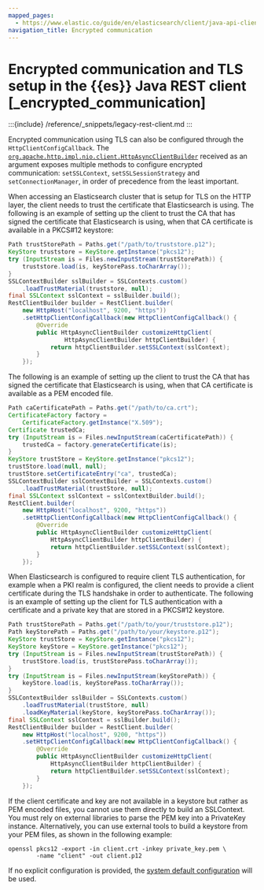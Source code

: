 ```yaml
---
mapped_pages:
  - https://www.elastic.co/guide/en/elasticsearch/client/java-api-client/current/_encrypted_communication.html
navigation_title: Encrypted communication
---
```


# Encrypted communication and TLS setup in the {{es}} Java REST client [_encrypted_communication]

:::{include} /reference/_snippets/legacy-rest-client.md
:::

Encrypted communication using TLS can also be configured through the `HttpClientConfigCallback`. The [`org.apache.http.impl.nio.client.HttpAsyncClientBuilder`](https://hc.apache.org/httpcomponents-asyncclient-4.1.x/current/httpasyncclient/apidocs/org/apache/http/impl/nio/client/HttpAsyncClientBuilder.html) received as an argument exposes multiple methods to configure encrypted communication: `setSSLContext`, `setSSLSessionStrategy` and `setConnectionManager`, in order of precedence from the least important.

When accessing an Elasticsearch cluster that is setup for TLS on the HTTP layer, the client needs to trust the certificate that Elasticsearch is using. The following is an example of setting up the client to trust the CA that has signed the certificate that Elasticsearch is using, when that CA certificate is available in a PKCS#12 keystore:

```java
Path trustStorePath = Paths.get("/path/to/truststore.p12");
KeyStore truststore = KeyStore.getInstance("pkcs12");
try (InputStream is = Files.newInputStream(trustStorePath)) {
    truststore.load(is, keyStorePass.toCharArray());
}
SSLContextBuilder sslBuilder = SSLContexts.custom()
    .loadTrustMaterial(truststore, null);
final SSLContext sslContext = sslBuilder.build();
RestClientBuilder builder = RestClient.builder(
    new HttpHost("localhost", 9200, "https"))
    .setHttpClientConfigCallback(new HttpClientConfigCallback() {
        @Override
        public HttpAsyncClientBuilder customizeHttpClient(
                HttpAsyncClientBuilder httpClientBuilder) {
            return httpClientBuilder.setSSLContext(sslContext);
        }
    });
```

The following is an example of setting up the client to trust the CA that has signed the certificate that Elasticsearch is using, when that CA certificate is available as a PEM encoded file.

```java
Path caCertificatePath = Paths.get("/path/to/ca.crt");
CertificateFactory factory =
    CertificateFactory.getInstance("X.509");
Certificate trustedCa;
try (InputStream is = Files.newInputStream(caCertificatePath)) {
    trustedCa = factory.generateCertificate(is);
}
KeyStore trustStore = KeyStore.getInstance("pkcs12");
trustStore.load(null, null);
trustStore.setCertificateEntry("ca", trustedCa);
SSLContextBuilder sslContextBuilder = SSLContexts.custom()
    .loadTrustMaterial(trustStore, null);
final SSLContext sslContext = sslContextBuilder.build();
RestClient.builder(
    new HttpHost("localhost", 9200, "https"))
    .setHttpClientConfigCallback(new HttpClientConfigCallback() {
        @Override
        public HttpAsyncClientBuilder customizeHttpClient(
            HttpAsyncClientBuilder httpClientBuilder) {
            return httpClientBuilder.setSSLContext(sslContext);
        }
    });
```

When Elasticsearch is configured to require client TLS authentication, for example when a PKI realm is configured, the client needs to provide a client certificate during the TLS handshake in order to authenticate. The following is an example of setting up the client for TLS authentication with a certificate and a private key that are stored in a PKCS#12 keystore.

```java
Path trustStorePath = Paths.get("/path/to/your/truststore.p12");
Path keyStorePath = Paths.get("/path/to/your/keystore.p12");
KeyStore trustStore = KeyStore.getInstance("pkcs12");
KeyStore keyStore = KeyStore.getInstance("pkcs12");
try (InputStream is = Files.newInputStream(trustStorePath)) {
    trustStore.load(is, trustStorePass.toCharArray());
}
try (InputStream is = Files.newInputStream(keyStorePath)) {
    keyStore.load(is, keyStorePass.toCharArray());
}
SSLContextBuilder sslBuilder = SSLContexts.custom()
    .loadTrustMaterial(trustStore, null)
    .loadKeyMaterial(keyStore, keyStorePass.toCharArray());
final SSLContext sslContext = sslBuilder.build();
RestClientBuilder builder = RestClient.builder(
    new HttpHost("localhost", 9200, "https"))
    .setHttpClientConfigCallback(new HttpClientConfigCallback() {
        @Override
        public HttpAsyncClientBuilder customizeHttpClient(
            HttpAsyncClientBuilder httpClientBuilder) {
            return httpClientBuilder.setSSLContext(sslContext);
        }
    });
```

If the client certificate and key are not available in a keystore but rather as PEM encoded files, you cannot use them directly to build an SSLContext. You must rely on external libraries to parse the PEM key into a PrivateKey instance. Alternatively, you can use external tools to build a keystore from your PEM files, as shown in the following example:

```
openssl pkcs12 -export -in client.crt -inkey private_key.pem \
        -name "client" -out client.p12
```

If no explicit configuration is provided, the [system default configuration](https://docs.oracle.com/javase/7/docs/technotes/guides/security/jsse/JSSERefGuide.md#CustomizingStores) will be used.

